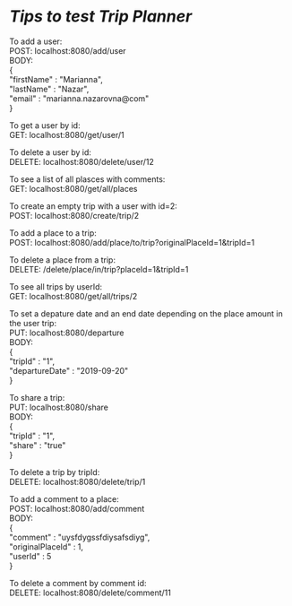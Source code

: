 # _*Tips to test Trip Planner*_

To add a user:  
POST: localhost:8080/add/user  
BODY:  
{  
	"firstName" : "Marianna",  
	"lastName" : "Nazar",  
	"email" : "marianna.nazarovna@com"  
}


To get a user by id:  
GET: localhost:8080/get/user/1  

To delete a user by id:  
DELETE: localhost:8080/delete/user/12  

To see a list of all plasces with comments:  
GET: localhost:8080/get/all/places  

To create an empty trip with a user with id=2:  
POST: localhost:8080/create/trip/2  

To add a place to a trip:  
POST: localhost:8080/add/place/to/trip?originalPlaceId=1&tripId=1  

To delete a place from a trip:  
DELETE: /delete/place/in/trip?placeId=1&tripId=1  

To see all trips by userId:  
GET: localhost:8080/get/all/trips/2  

To set a depature date and an end date depending on the place amount in the user trip:  
PUT: localhost:8080/departure  
BODY:  
{  
    "tripId" : "1",  
    "departureDate" : "2019-09-20"  
}  

To share a trip:  
PUT: localhost:8080/share  
BODY:  
{  
	"tripId" : "1",  
	"share" : "true"  
}  

To delete a trip by tripId:  
DELETE: localhost:8080/delete/trip/1  

To add a comment to a place:  
POST: localhost:8080/add/comment  
BODY:  
{  
	"comment" : "uysfdygssfdiysafsdiyg",  
	"originalPlaceId" : 1,  
	"userId" : 5  
}  

To delete a comment by comment id:  
DELETE: localhost:8080/delete/comment/11  
